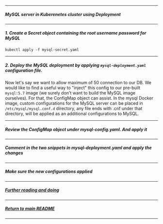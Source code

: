 *********************************************************************
##### MySQL server in Kuberenetes cluster using Deployment
*********************************************************************
##### 1. Create a Secret object containing the root username password for MySQL
```shell
kubectl apply -f mysql-secret.yaml
```
*********************************************************************
##### 2. Deploy the MySQL deployment by applying `mysql-deployment.yaml` configuration file.
Now let's say we want to allow maximum of 50 connection to our DB. 
We would like to find a useful way to "inject" this config to our pre-built `mysql:5.7` image (we surely don't want to build the MySQL image ourselves).
For that, the ConfigMap object can assist. In the mysql Docker image, custom configurations for the MySQL server can be placed in `/etc/mysql/mysql.conf.d` directory, 
any file ends with .cnf under that directory, will be applied as an additional configurations to MySQL. 
*********************************************************************
##### Review the ConfigMap object under mysql-config.yaml. And apply it
*********************************************************************
##### Comment in the two snippets in mysql-deployment.yaml and apply the changes
*********************************************************************
##### Make sure the new configurations applied
*********************************************************************
##### [Further reading and doing](https://kubernetes.io/docs/tasks/configure-pod-container/configure-pod-configmap)
*********************************************************************
##### [Return to main README](https://github.com/dmitriyshub/kube-hub)
*********************************************************************